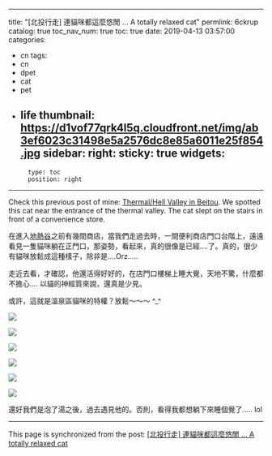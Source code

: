 
---
title: "[北投行走] 連貓咪都這麼悠閒 ... A totally relaxed cat"
permlink: 6ckrup
catalog: true
toc_nav_num: true
toc: true
date: 2019-04-13 03:57:00
categories:
- cn
tags:
- cn
- dpet
- cat
- pet
- life
thumbnail: https://d1vof77qrk4l5q.cloudfront.net/img/ab3ef6023c31498e5a2576dc8e85a6011e25f854.jpg
sidebar:
    right:
        sticky: true
widgets:
    -
        type: toc
        position: right
---


Check this previous post of mine: [Thermal/Hell Valley in Beitou](https://steemit.com/travel/@deanliu/thermal-hell-valley-in-beitou). We spotted this cat near the entrance of the thermal valley. The cat slept on the stairs in front of a convenience store.   

在進入[地熱谷](https://steemit.com/travel/@deanliu/thermal-hell-valley-in-beitou)之前有幾間商店，當我們走過去時，一間便利商店門口台階上，遠遠看見一隻貓咪躺在正門口，那姿勢，看起來，真的很像是已經....了。真的，很少有貓咪放鬆成這種樣子，除非是....Orz.....

走近去看，才確認，他還活得好好的，在店門口樓梯上睡大覺，天地不驚，什麼都不擔心.... 以貓的神經質來說，還真是少見。

或許，這就是溫泉區貓咪的特權？放鬆～～～ ^_^  

![](https://d1vof77qrk4l5q.cloudfront.net/img/ab3ef6023c31498e5a2576dc8e85a6011e25f854.jpg)

![](https://d1vof77qrk4l5q.cloudfront.net/img/732211ea55cbc9cb47a9e0c11389806e418539b3.jpg)

![](https://d1vof77qrk4l5q.cloudfront.net/img/eb03012c15e09d9ab38cb67ddafe5326b367c634.jpg)

![](https://d1vof77qrk4l5q.cloudfront.net/img/b2c5790f4928f4275ac751ea2780c110dbde1888.jpg)

![](https://d1vof77qrk4l5q.cloudfront.net/img/afc700b28e2153bd765d6948b0a6cd7ffa0af1d7.jpg)

![](https://d1vof77qrk4l5q.cloudfront.net/img/1723a7d8a27dfc68ac5806fbfe26939a2d0d2625.jpg)

還好我們是泡了湯之後，過去遇見他的。否則，看得我都想躺下來睡個覺了..... lol

- - -

This page is synchronized from the post: [[北投行走] 連貓咪都這麼悠閒 ... A totally relaxed cat](https://steemit.com/@deanliu/6ckrup)

